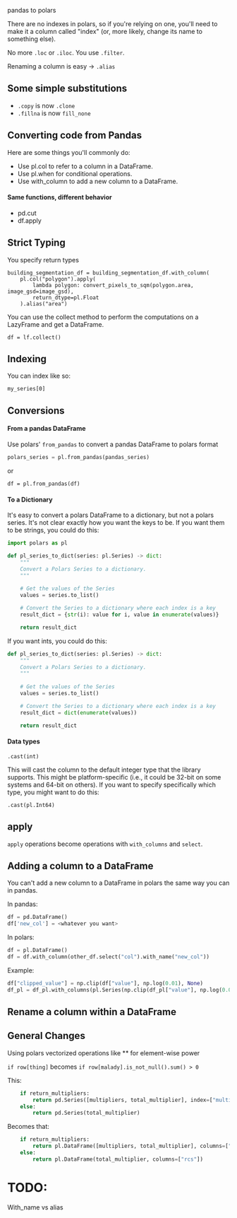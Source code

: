 pandas to polars


There are no indexes in polars, so if you're relying on one, you'll need to make it a column called "index" (or, more likely, change its name to something else).



No more `.loc` or `.iloc`. You use `.filter`.


Renaming a column is easy -> `.alias`

## Some simple substitutions 
* `.copy` is now `.clone`
* `.fillna` is now `fill_none`

## Converting code from Pandas

Here are some things you'll commonly do:

* Use pl.col to refer to a column in a DataFrame.
* Use pl.when for conditional operations.
* Use with_column to add a new column to a DataFrame.


#### Same functions, different behavior

* pd.cut
* df.apply


## Strict Typing

You specify return types

    
    building_segmentation_df = building_segmentation_df.with_column(
        pl.col("polygon").apply(
            lambda polygon: convert_pixels_to_sqm(polygon.area, image_gsd=image_gsd),
            return_dtype=pl.Float
        ).alias("area")


You can use the collect method to perform the computations on a LazyFrame and get a DataFrame.
```
df = lf.collect()
```

## Indexing

You can index like so:

```
my_series[0]
```


## Conversions

#### From a pandas DataFrame

Use polars' `from_pandas` to convert a pandas DataFrame to polars format

```python
polars_series = pl.from_pandas(pandas_series)
```

or 

`df = pl.from_pandas(df)`


#### To a Dictionary

It's easy to convert a polars DataFrame to a dictionary, but not a polars series. It's not clear exactly how you want the keys to be. If you want them to be strings, you could do this:

```python
import polars as pl

def pl_series_to_dict(series: pl.Series) -> dict:
    """
    Convert a Polars Series to a dictionary.
    """
    
    # Get the values of the Series
    values = series.to_list()

    # Convert the Series to a dictionary where each index is a key
    result_dict = {str(i): value for i, value in enumerate(values)}

    return result_dict
```
If you want ints, you could do this:
```python
def pl_series_to_dict(series: pl.Series) -> dict:
    """
    Convert a Polars Series to a dictionary.
    """
    
    # Get the values of the Series
    values = series.to_list()

    # Convert the Series to a dictionary where each index is a key
    result_dict = dict(enumerate(values))

    return result_dict
```



#### Data types
```
.cast(int)
```
This will cast the column to the default integer type that the library supports. This might be platform-specific (i.e., it could be 32-bit on some systems and 64-bit on others). If you want to specify specifically which type, you might want to do this:

`.cast(pl.Int64)`

## apply

`apply` operations become operations with `with_columns` and `select`.


## Adding a column to a DataFrame

You can't add a new column to a DataFrame in polars the same way you can in pandas.

In pandas:
```python
df = pd.DataFrame()
df['new_col'] = <whatever you want>
```

In polars:
```python
df = pl.DataFrame()
df = df.with_column(other_df.select("col").with_name("new_col"))
```

Example:
```python
df["clipped_value"] = np.clip(df["value"], np.log(0.01), None)
df_pl = df_pl.with_columns(pl.Series(np.clip(df_pl["value"], np.log(0.01), None)).alias("clipped_value"))
```

## Rename a column within a DataFrame




## General Changes





Using polars vectorized operations like ** for element-wise power


`if row[thing]` becomes `if row[malady].is_not_null().sum() > 0`


This:
```python
    if return_multipliers:
        return pd.Series([multipliers, total_multiplier], index=["multipliers", "rcs"])
    else:
        return pd.Series(total_multiplier)
```

Becomes that:
```python
    if return_multipliers:
        return pl.DataFrame([multipliers, total_multiplier], columns=["multipliers", "rcs"])
    else:
        return pl.DataFrame(total_multiplier, columns=["rcs"])
```


# TODO:

With_name vs alias


